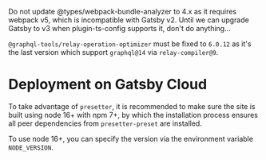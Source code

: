 Do not update @types/webpack-bundle-analyzer to 4.x as it requires webpack v5, which is incompatible with Gatsby v2.
Until we can upgrade Gatsby to v3 when plugin-ts-config supports it, don't do anything...

`@graphql-tools/relay-operation-optimizer` must be fixed to `6.0.12` as it's the last version which support `graphql@14` via `relay-compiler@9`.

# Deployment on Gatsby Cloud

To take advantage of `presetter`, it is recommended to make sure the site is built using node 16+ with npm 7+, by which the installation process ensures all peer dependencies from `presetter-preset` are installed.

To use node 16+, you can specify the version via the environment variable `NODE_VERSION`.
